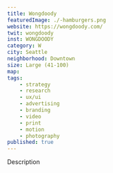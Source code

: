 ```yaml
---
title: Wongdoody
featuredImage: ./-hamburgers.png
website: https://wongdoody.com/
twit: wongdoody
inst: WONGDOODY
category: W
city: Seattle
neighborhood: Downtown
size: Large (41-100)
map: 
tags:
    - strategy
    - research
    - ux/ui
    - advertising
    - branding
    - video
    - print
    - motion
    - photography
published: true
---
```


Description
